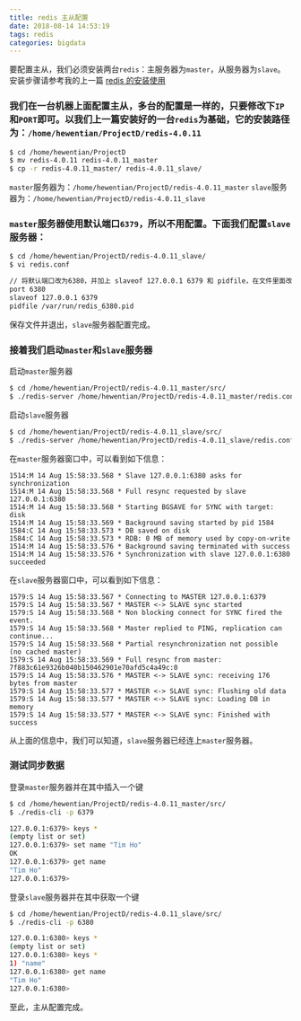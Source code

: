 ```yaml
---
title: redis 主从配置
date: 2018-08-14 14:53:19
tags: redis
categories: bigdata
---
```


要配置主从，我们必须安装两台`redis`：主服务器为`master`，从服务器为`slave`。安装步骤请参考我的上一篇 [redis 的安装使用][redis-standalone]

### 我们在一台机器上面配置主从，多台的配置是一样的，只要修改下`IP`和`PORT`即可。以我们上一篇安装好的一台`redis`为基础，它的安装路径为：`/home/hewentian/ProjectD/redis-4.0.11`
``` bash
$ cd /home/hewentian/ProjectD
$ mv redis-4.0.11 redis-4.0.11_master
$ cp -r redis-4.0.11_master/ redis-4.0.11_slave/
```

`master`服务器为：`/home/hewentian/ProjectD/redis-4.0.11_master`
`slave`服务器为：`/home/hewentian/ProjectD/redis-4.0.11_slave`

### `master`服务器使用默认端口`6379`，所以不用配置。下面我们配置`slave`服务器：
``` bash
$ cd /home/hewentian/ProjectD/redis-4.0.11_slave/
$ vi redis.conf

// 将默认端口改为6380，并加上 slaveof 127.0.0.1 6379 和 pidfile，在文件里面改动如下：
port 6380
slaveof 127.0.0.1 6379
pidfile /var/run/redis_6380.pid
```
保存文件并退出，`slave`服务器配置完成。


### 接着我们启动`master`和`slave`服务器
启动`master`服务器
``` bash
$ cd /home/hewentian/ProjectD/redis-4.0.11_master/src/
$ ./redis-server /home/hewentian/ProjectD/redis-4.0.11_master/redis.conf 
```

启动`slave`服务器
``` bash
$ cd /home/hewentian/ProjectD/redis-4.0.11_slave/src/
$ ./redis-server /home/hewentian/ProjectD/redis-4.0.11_slave/redis.conf 
```

在`master`服务器窗口中，可以看到如下信息：

	1514:M 14 Aug 15:58:33.568 * Slave 127.0.0.1:6380 asks for synchronization
	1514:M 14 Aug 15:58:33.568 * Full resync requested by slave 127.0.0.1:6380
	1514:M 14 Aug 15:58:33.568 * Starting BGSAVE for SYNC with target: disk
	1514:M 14 Aug 15:58:33.569 * Background saving started by pid 1584
	1584:C 14 Aug 15:58:33.573 * DB saved on disk
	1584:C 14 Aug 15:58:33.573 * RDB: 0 MB of memory used by copy-on-write
	1514:M 14 Aug 15:58:33.576 * Background saving terminated with success
	1514:M 14 Aug 15:58:33.576 * Synchronization with slave 127.0.0.1:6380 succeeded

在`slave`服务器窗口中，可以看到如下信息：

	1579:S 14 Aug 15:58:33.567 * Connecting to MASTER 127.0.0.1:6379
	1579:S 14 Aug 15:58:33.567 * MASTER <-> SLAVE sync started
	1579:S 14 Aug 15:58:33.568 * Non blocking connect for SYNC fired the event.
	1579:S 14 Aug 15:58:33.568 * Master replied to PING, replication can continue...
	1579:S 14 Aug 15:58:33.568 * Partial resynchronization not possible (no cached master)
	1579:S 14 Aug 15:58:33.569 * Full resync from master: 7f883c61e9326b040b150462901e70afd5c4a49c:0
	1579:S 14 Aug 15:58:33.576 * MASTER <-> SLAVE sync: receiving 176 bytes from master
	1579:S 14 Aug 15:58:33.577 * MASTER <-> SLAVE sync: Flushing old data
	1579:S 14 Aug 15:58:33.577 * MASTER <-> SLAVE sync: Loading DB in memory
	1579:S 14 Aug 15:58:33.577 * MASTER <-> SLAVE sync: Finished with success


从上面的信息中，我们可以知道，`slave`服务器已经连上`master`服务器。

### 测试同步数据
登录`master`服务器并在其中插入一个键
``` bash
$ cd /home/hewentian/ProjectD/redis-4.0.11_master/src/
$ ./redis-cli -p 6379

127.0.0.1:6379> keys *
(empty list or set)
127.0.0.1:6379> set name "Tim Ho"
OK
127.0.0.1:6379> get name
"Tim Ho"
127.0.0.1:6379>
```

登录`slave`服务器并在其中获取一个键
``` bash
$ cd /home/hewentian/ProjectD/redis-4.0.11_slave/src/
$ ./redis-cli -p 6380

127.0.0.1:6380> keys *
(empty list or set)
127.0.0.1:6380> keys *
1) "name"
127.0.0.1:6380> get name 
"Tim Ho"
127.0.0.1:6380> 
```

至此，主从配置完成。


[redis-standalone]: ../../../../2018/08/07/redis-standalone/